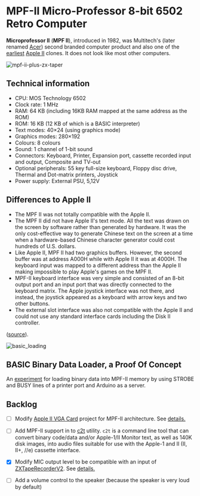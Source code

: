 # MPF-II Micro-Professor 8-bit 6502 Retro Computer

**Microprofessor II** (**MPF II**), introduced in 1982, was Multitech's (later renamed [Acer](https://en.wikipedia.org/wiki/Acer_Inc.)) second branded computer product and also one of the [earliest](https://en.wikipedia.org/wiki/List_of_Apple_II_clones) [Apple II](https://en.wikipedia.org/wiki/Apple_II) clones. It does not look like most other computers.

![mpf-ii-plus-zx-taper](Images/mpf-ii-plus-zx-taper.jpg)

## Technical information

- CPU: MOS Technology 6502
- Clock rate: 1 MHz
- RAM: 64 KB (including 16KB RAM mapped at the same address as the ROM)
- ROM: 16 KB (12 KB of which is a BASIC interpreter)
- Text modes: 40×24 (using graphics mode)
- Graphics modes: 280×192
- Colours: 8 colours
- Sound: 1 channel of 1-bit sound
- Connectors: Keyboard, Printer, Expansion port, cassette recorded input and output, Composite and TV-out
- Optional peripherals: 55 key full-size keyboard, Floppy disc drive, Thermal and Dot-matrix printers, Joystick
- Power supply: External PSU, 5,12V

## Differences to Apple II
- The MPF II was not totally compatible with the Apple II.
- The MPF II did not have Apple II's text mode. All the text was drawn on the screen by software rather than generated by hardware. It was the only cost-effective way to generate Chinese text on the screen at a time when a hardware-based Chinese character generator could cost hundreds of U.S. dollars.
- Like Apple II, MPF II had two graphics buffers. However, the second buffer was at address A000H while with Apple II it was at 4000H. The keyboard input was mapped to a different address than the Apple II making impossible to play Apple's games on the MPF II.
- MPF-II keyboard interface was very simple and consisted of an 8-bit output port and an input port that was directly connected to the keyboard matrix. The Apple joystick interface was not there, and instead, the joystick appeared as a keyboard with arrow keys and two other buttons.
- The external slot interface was also not compatible with the Apple II and could not use any standard interface cards including the Disk II controller.

([source](https://en.wikipedia.org/wiki/Microprofessor_II)).

<img src="Images/basic_loading_480.jpg" alt="basic_loading"/>

## BASIC Binary Data Loader, a Proof Of Concept
An  [experiment](BasicDataLoader) for loading binary data into MPF-II memory by using STROBE and BUSY lines of a printer port and Arduino as a server.

## Backlog

- [ ] Modify [Apple II VGA Card](https://github.com/markadev/AppleII-VGA) project for MPF-II architecture. See [details.](VGA-card)

- [ ] Add MPF-II support in to [c2t](https://github.com/datajerk/c2t) utility. `c2t` is a command line tool that can convert binary code/data and/or Apple-1/II Monitor text, as well as 140K disk images, into audio files suitable for use with the Apple-1 and II (II, II+, //e) cassette interface.

- [x] Modify MIC output level to be compatible with an input of [ZXTapeRecorderV2](https://trolsoft.ru/en/sch/zx-tapper). See [details.](Docs/Modifications/MIC_level)

- [ ] Add a volume control to the speaker (because the speaker is very loud by default)




